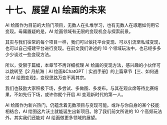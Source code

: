 # 十七、展望 AI 绘画的未来

AI 绘图作为目前的大热门项目，无数人在扎堆学习，也有无数人在琢磨如何用它变现。毋庸置疑的是，AI 绘画领域有无限的变现机会与探索前景。

其实与我们往常的每个项目一样，我们可以依托平台变现、可以引流至私域变现，也可以自己搭建平台进行变现。在前文我们讲述的 10 个领域玩法中，也已经多多少少谈过一些变现方法。

所以，受限于篇幅，本章节不再详细梳理 AI 绘画的变现方法，感兴趣的小伙伴可以跳转至【2 月航海｜AI 绘画&ChatGPT｜实战手册】的上篇章节【三、如何通过 AI 绘图变现】，变现思路万变不离其宗。

我们也鼓励大家积极下场，多尝试、多做图、多发布。与其在观众席等待比赛结果，不如先行下场，或许你就个开启 AI 变现新时代的第一人。

AI 绘图作为新兴热门，仍蕴含着无数项目与变现可能。或许与你自身的某个技能相结合，AI 绘图这片沃土就能诞生出新项目。除了我们前文所说的 10 个高频玩法外，其实我们还能对 AI 绘画做更多领域的展望。